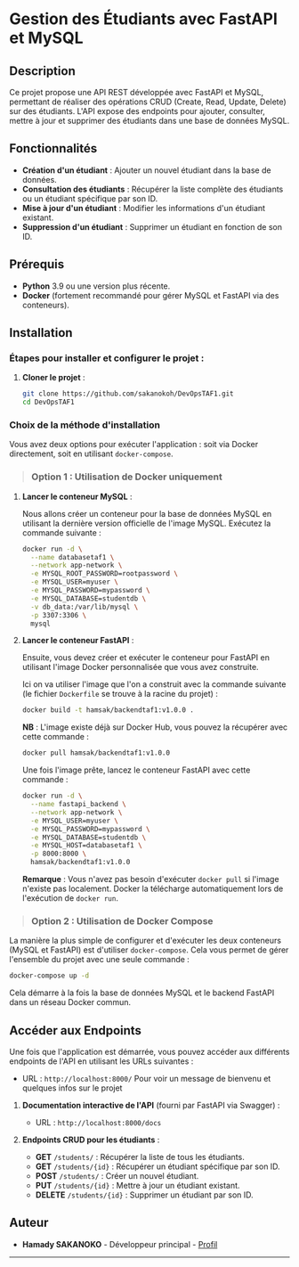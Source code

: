 # Gestion des Étudiants avec FastAPI et MySQL

## Description

Ce projet propose une API REST développée avec FastAPI et MySQL, permettant de réaliser des opérations CRUD (Create, Read, Update, Delete) sur des étudiants. L'API expose des endpoints pour ajouter, consulter, mettre à jour et supprimer des étudiants dans une base de données MySQL.

## Fonctionnalités

- **Création d'un étudiant** : Ajouter un nouvel étudiant dans la base de données.
- **Consultation des étudiants** : Récupérer la liste complète des étudiants ou un étudiant spécifique par son ID.
- **Mise à jour d'un étudiant** : Modifier les informations d'un étudiant existant.
- **Suppression d'un étudiant** : Supprimer un étudiant en fonction de son ID.

## Prérequis

- **Python** 3.9 ou une version plus récente.
- **Docker** (fortement recommandé pour gérer MySQL et FastAPI via des conteneurs).

## Installation

### Étapes pour installer et configurer le projet :

1. **Cloner le projet** :
   ```bash
   git clone https://github.com/sakanokoh/DevOpsTAF1.git
   cd DevOpsTAF1
   ```

### Choix de la méthode d'installation

Vous avez deux options pour exécuter l'application : soit via Docker directement, soit en utilisant `docker-compose`.

> ### Option 1 : Utilisation de Docker uniquement

1. **Lancer le conteneur MySQL** :

   Nous allons créer un conteneur pour la base de données MySQL en utilisant la dernière version officielle de l'image MySQL. Exécutez la commande suivante :

   ```bash
   docker run -d \
     --name databasetaf1 \
     --network app-network \
     -e MYSQL_ROOT_PASSWORD=rootpassword \
     -e MYSQL_USER=myuser \
     -e MYSQL_PASSWORD=mypassword \
     -e MYSQL_DATABASE=studentdb \
     -v db_data:/var/lib/mysql \
     -p 3307:3306 \
     mysql
   ```

2. **Lancer le conteneur FastAPI** :

   Ensuite, vous devez créer et exécuter le conteneur pour FastAPI en utilisant l'image Docker personnalisée que vous avez construite.

   Ici on va utiliser l'image que l'on a construit avec la commande suivante (le fichier `Dockerfile` se trouve à la racine du projet) :

   ```bash
   docker build -t hamsak/backendtaf1:v1.0.0 .
   ```

   **NB** : L'image existe déjà sur Docker Hub, vous pouvez la récupérer avec cette commande :

   ```bash
   docker pull hamsak/backendtaf1:v1.0.0
   ```

   Une fois l'image prête, lancez le conteneur FastAPI avec cette commande :

   ```bash
   docker run -d \
     --name fastapi_backend \
     --network app-network \
     -e MYSQL_USER=myuser \
     -e MYSQL_PASSWORD=mypassword \
     -e MYSQL_DATABASE=studentdb \
     -e MYSQL_HOST=databasetaf1 \
     -p 8000:8000 \
     hamsak/backendtaf1:v1.0.0
   ```

   **Remarque** : Vous n'avez pas besoin d'exécuter `docker pull` si l'image n'existe pas localement. Docker la télécharge automatiquement lors de l'exécution de `docker run`.

> ### Option 2 : Utilisation de Docker Compose

La manière la plus simple de configurer et d'exécuter les deux conteneurs (MySQL et FastAPI) est d'utiliser `docker-compose`. Cela vous permet de gérer l'ensemble du projet avec une seule commande :

```bash
docker-compose up -d
```

Cela démarre à la fois la base de données MySQL et le backend FastAPI dans un réseau Docker commun.

## Accéder aux Endpoints

Une fois que l'application est démarrée, vous pouvez accéder aux différents endpoints de l'API en utilisant les URLs suivantes :

- URL : `http://localhost:8000/` Pour voir un message de bienvenu et quelques infos sur le projet

1. **Documentation interactive de l'API** (fourni par FastAPI via Swagger) :
   - URL : `http://localhost:8000/docs`
   
2. **Endpoints CRUD pour les étudiants** :
   - **GET** `/students/` : Récupérer la liste de tous les étudiants.
   - **GET** `/students/{id}` : Récupérer un étudiant spécifique par son ID.
   - **POST** `/students/` : Créer un nouvel étudiant.
   - **PUT** `/students/{id}` : Mettre à jour un étudiant existant.
   - **DELETE** `/students/{id}` : Supprimer un étudiant par son ID.



## Auteur

- **Hamady SAKANOKO** - Développeur principal - [Profil](https://github.com/sakanokoh)

---